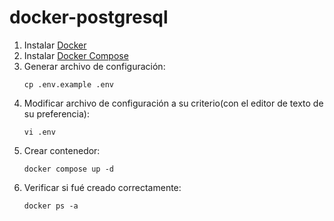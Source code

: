 # docker-postgresql

 1. Instalar [Docker](https://docs.docker.com/engine/install/ubuntu/)
 2. Instalar [Docker Compose](https://docs.docker.com/compose/install/) 
 3. Generar archivo de configuración:
    ```
    cp .env.example .env
    ```
 4. Modificar archivo de configuración a su criterio(con el editor de texto de su preferencia):
    ```
    vi .env
    ```
 5. Crear contenedor:
    ```
    docker compose up -d
    ```
 6. Verificar si fué creado correctamente:
    ```
    docker ps -a
    ```
